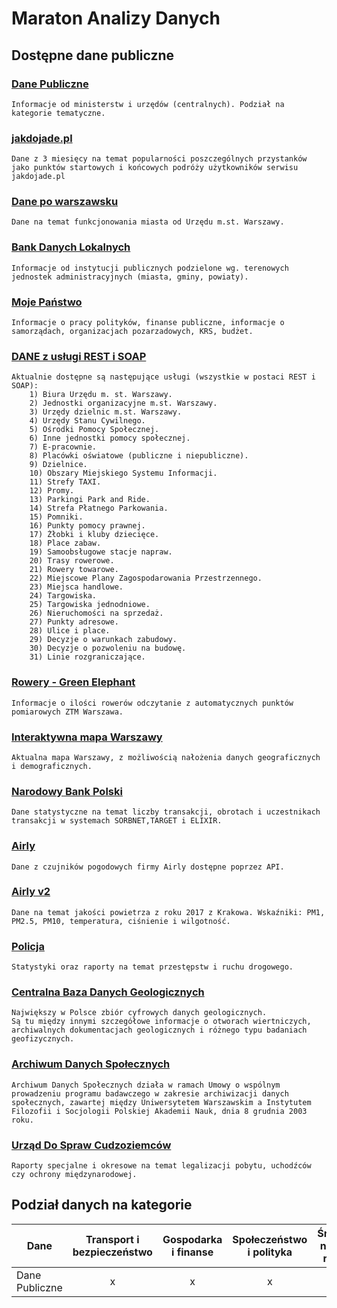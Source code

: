 # Maraton Analizy Danych

## Dostępne dane publiczne

### [Dane Publiczne](https://danepubliczne.gov.pl/dataset)

    Informacje od ministerstw i urzędów (centralnych). Podział na kategorie tematyczne.

### [jakdojade.pl](https://github.com/dstawinski/Maraton-Analizy-Danych/tree/master/jakdojade.pl)

    Dane z 3 miesięcy na temat popularności poszczególnych przystanków jako punktów startowych i końcowych podróży użytkowników serwisu jakdojade.pl
    
### [Dane po warszawsku](http://www.danepowarszawsku.pl/)

    Dane na temat funkcjonowania miasta od Urzędu m.st. Warszawy.
    
### [Bank Danych Lokalnych](https://bdl.stat.gov.pl/BDL/start)

    Informacje od instytucji publicznych podzielone wg. terenowych jednostek administracyjnych (miasta, gminy, powiaty).
    
### [Moje Państwo](https://mojepanstwo.pl/)

    Informacje o pracy polityków, finanse publiczne, informacje o samorządach, organizacjach pozarzadowych, KRS, budżet.
    
### [DANE z usługi REST i SOAP](http://www.mapa.um.warszawa.pl/files/Dokumentacja_uslug_REST_SOAP_BGiK.pdf)

    Aktualnie dostępne są następujące usługi (wszystkie w postaci REST i SOAP): 
        1) Biura Urzędu m. st. Warszawy.
        2) Jednostki organizacyjne m.st. Warszawy.
        3) Urzędy dzielnic m.st. Warszawy.
        4) Urzędy Stanu Cywilnego.
        5) Ośrodki Pomocy Społecznej.
        6) Inne jednostki pomocy społecznej.
        7) E-pracownie.
        8) Placówki oświatowe (publiczne i niepubliczne).
        9) Dzielnice.
        10) Obszary Miejskiego Systemu Informacji.
        11) Strefy TAXI.
        12) Promy.
        13) Parkingi Park and Ride.
        14) Strefa Płatnego Parkowania.
        15) Pomniki.
        16) Punkty pomocy prawnej.
        17) Żłobki i kluby dziecięce.
        18) Place zabaw.
        19) Samoobsługowe stacje napraw.
        20) Trasy rowerowe.
        21) Rowery towarowe.
        22) Miejscowe Plany Zagospodarowania Przestrzennego.
        23) Miejsca handlowe.
        24) Targowiska.
        25) Targowiska jednodniowe.
        26) Nieruchomości na sprzedaż.
        27) Punkty adresowe.
        28) Ulice i place.
        29) Decyzje o warunkach zabudowy.
        30) Decyzje o pozwoleniu na budowę.
        31) Linie rozgraniczające.

### [Rowery - Green Elephant](http://greenelephant.pl/shiny/rowery/)

    Informacje o ilości rowerów odczytanie z automatycznych punktów pomiarowych ZTM Warszawa.

### [Interaktywna mapa Warszawy](http://www.mapa.um.warszawa.pl/mapaApp1/mapa?service=mapa)

    Aktualna mapa Warszawy, z możliwością nałożenia danych geograficznych i demograficznych.
    
### [Narodowy Bank Polski](http://www.nbp.pl/home.aspx?f=/systemplatniczy/dane/dane_statystyczne.html)

    Dane statystyczne na temat liczby transakcji, obrotach i uczestnikach transakcji w systemach SORBNET,TARGET i ELIXIR.
    
### [Airly](https://developer.airly.eu/)

    Dane z czujników pogodowych firmy Airly dostępne poprzez API.
    
### [Airly v2](https://www.kaggle.com/datascienceairly/air-quality-data-from-extensive-network-of-sensors)

    Dane na temat jakości powietrza z roku 2017 z Krakowa. Wskaźniki: PM1, PM2.5, PM10, temperatura, ciśnienie i wilgotność.
    
### [Policja](http://statystyka.policja.pl/)

    Statystyki oraz raporty na temat przestępstw i ruchu drogowego.
    
### [Centralna Baza Danych Geologicznych](https://www.pgi.gov.pl/dane-geologiczne/geologiczne-bazy-danych.html)

    Największy w Polsce zbiór cyfrowych danych geologicznych.
    Są tu między innymi szczegółowe informacje o otworach wiertniczych, archiwalnych dokumentacjach geologicznych i różnego typu badaniach geofizycznych.
    
### [Archiwum Danych Społecznych](http://www.ads.org.pl/)

    Archiwum Danych Społecznych działa w ramach Umowy o wspólnym prowadzeniu programu badawczego w zakresie archiwizacji danych społecznych, zawartej między Uniwersytetem Warszawskim a Instytutem Filozofii i Socjologii Polskiej Akademii Nauk, dnia 8 grudnia 2003 roku.

### [Urząd Do Spraw Cudzoziemców](https://www.udsc.gov.pl)

    Raporty specjalne i okresowe na temat legalizacji pobytu, uchodźców czy ochrony międzynarodowej.
    

    
## Podział danych na kategorie

Dane | Transport i bezpieczeństwo | Gospodarka i finanse | Społeczeństwo i polityka | Środowisko naturalne i rolnictwo
--- | :---: | :---: | :---: | :---: 
Dane Publiczne | x | x | x | x 
